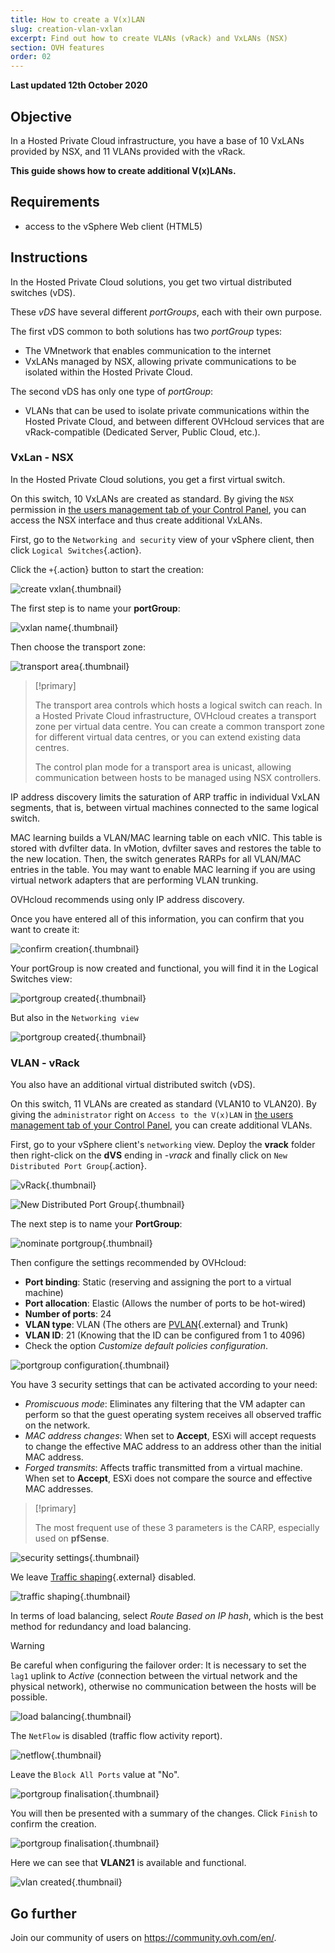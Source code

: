 ```yaml
---
title: How to create a V(x)LAN
slug: creation-vlan-vxlan
excerpt: Find out how to create VLANs (vRack) and VxLANs (NSX)
section: OVH features
order: 02
---
```


**Last updated 12th October 2020**

## Objective

In a Hosted Private Cloud infrastructure, you have a base of 10 VxLANs provided by NSX, and 11 VLANs provided with the vRack.

**This guide shows how to create additional V(x)LANs.**

## Requirements

- access to the vSphere Web client (HTML5)

## Instructions

In the Hosted Private Cloud solutions, you get two virtual distributed switches (vDS). 

These *vDS* have several different *portGroups*, each with their own purpose.

The first vDS common to both solutions has two *portGroup* types: 

- The VMnetwork that enables communication to the internet
- VxLANs managed by NSX, allowing private communications to be isolated within the Hosted Private Cloud.

The second vDS has only one type of *portGroup*: 

- VLANs that can be used to isolate private communications within the Hosted Private Cloud, and between different OVHcloud services that are vRack-compatible (Dedicated Server, Public Cloud, etc.). 

### VxLan - NSX 

In the Hosted Private Cloud solutions, you get a first virtual switch. 

On this switch, 10 VxLANs are created as standard. By giving the `NSX` permission in [the users management tab of your Control Panel](../control-panel-ovh-private-cloud/#users-tab), you can access the NSX interface and thus create additional VxLANs.

First, go to the `Networking and security` view of your vSphere client, then click `Logical Switches`{.action}.

Click the `+`{.action} button to start the creation:

![create vxlan](images/01createVxLAN.png){.thumbnail}

The first step is to name your **portGroup**:

![vxlan name](images/02nameVxLAN.png){.thumbnail}

Then choose the transport zone: 

![transport area](images/03transportZone.png){.thumbnail}

> [!primary]
>
> The transport area controls which hosts a logical switch can reach. In a Hosted Private Cloud infrastructure, OVHcloud creates a transport zone per virtual data centre.
> You can create a common transport zone for different virtual data centres, or you can extend existing data centres.
>
> The control plan mode for a transport area is unicast, allowing communication between hosts to be managed using NSX controllers.
>

IP address discovery limits the saturation of ARP traffic in individual VxLAN segments, that is, between virtual machines connected to the same logical switch.

MAC learning builds a VLAN/MAC learning table on each vNIC. This table is stored with dvfilter data. In vMotion, dvfilter saves and restores the table to the new location. Then, the switch generates RARPs for all VLAN/MAC entries in the table. You may want to enable MAC learning if you are using virtual network adapters that are performing VLAN trunking.

OVHcloud recommends using only IP address discovery.

Once you have entered all of this information, you can confirm that you want to create it:

![confirm creation](images/04ConfirmVxLAN.png){.thumbnail}

Your portGroup is now created and functional, you will find it in the Logical Switches view: 

![portgroup created](images/05VxLANcreated.png){.thumbnail}

But also in the `Networking view`

![portgroup created](images/06VxLANnetworking.png){.thumbnail}

### VLAN - vRack

You also have an additional virtual distributed switch (vDS).

On this switch, 11 VLANs are created as standard (VLAN10 to VLAN20). By giving the `administrator` right on `Access to the V(x)LAN` in [the users management tab of your Control Panel](../control-panel-ovh-private-cloud/#users-tab), you can create additional VLANs.

First, go to your vSphere client's `networking` view. Deploy the **vrack** folder then right-click on the **dVS** ending in *-vrack* and finally click on `New Distributed Port Group`{.action}.

![vRack](images/07network.png){.thumbnail}

![New Distributed Port Group](images/08network1.png){.thumbnail}

The next step is to name your **PortGroup**:

![nominate portgroup](images/09network2.png){.thumbnail}

Then configure the settings recommended by OVHcloud:

- **Port binding**: Static (reserving and assigning the port to a virtual machine)
- **Port allocation**: Elastic (Allows the number of ports to be hot-wired)
- **Number of ports**: 24
- **VLAN type**: VLAN (The others are [PVLAN](https://kb.vmware.com/s/article/1010691){.external} and Trunk)
- **VLAN ID**: 21 (Knowing that the ID can be configured from 1 to 4096)
- Check the option *Customize default policies configuration*.

![portgroup configuration](images/10network3.png){.thumbnail}

You have 3 security settings that can be activated according to your need: 

- *Promiscuous mode*: Eliminates any filtering that the VM adapter can perform so that the guest operating system receives all observed traffic on the network.
- *MAC address changes*: When set to **Accept**, ESXi will accept requests to change the effective MAC address to an address other than the initial MAC address.
- *Forged transmits*: Affects traffic transmitted from a virtual machine. When set to **Accept**, ESXi does not compare the source and effective MAC addresses.

> [!primary]
>
> The most frequent use of these 3 parameters is the CARP, especially used on **pfSense**.
> 

![security settings](images/11network4.png){.thumbnail}

We leave [Traffic shaping](https://docs.vmware.com/en/VMware-vSphere/6.5/com.vmware.vsphere.networking.doc/GUID-CF01515C-8525-4424-92B5-A982489BACE2.html){.external} disabled.

![traffic shaping](images/12network5.png){.thumbnail}

In terms of load balancing, select *Route Based on IP hash*, which is the best method for redundancy and load balancing.

> [!warning]
>
> Be careful when configuring the failover order: It is necessary to set the `lag1` uplink to *Active* (connection between the virtual network and the physical network), otherwise no communication between the hosts will be possible.
>

![load balancing](images/13network6.png){.thumbnail}

The `NetFlow` is disabled (traffic flow activity report).

![netflow](images/14network7.png){.thumbnail}

Leave the `Block All Ports` value at "No".

![portgroup finalisation](images/15network9.png){.thumbnail}

You will then be presented with a summary of the changes. Click `Finish` to confirm the creation.

![portgroup finalisation](images/16network10.png){.thumbnail}

Here we can see that **VLAN21** is available and functional.

![vlan created](images/17network11.png){.thumbnail}

## Go further

Join our community of users on <https://community.ovh.com/en/>.
